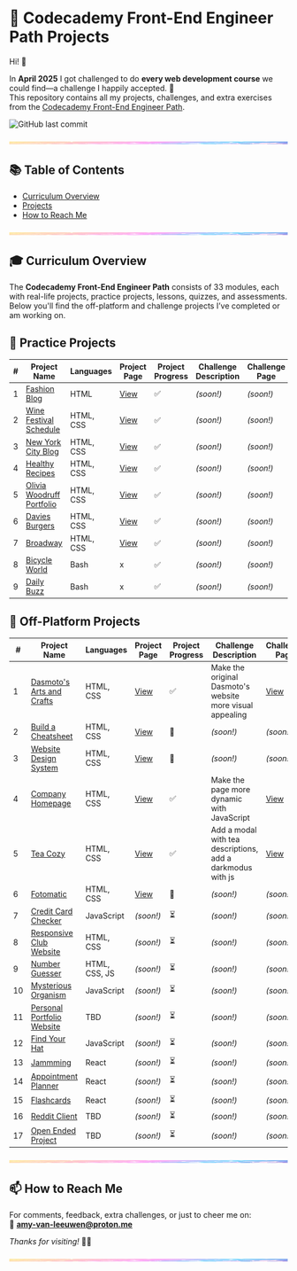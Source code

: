 # 🚀 Codecademy Front-End Engineer Path Projects

Hi! 👋

In **April 2025** I got challenged to do **every web development course** we could find—a challenge I happily accepted. 🎉  
This repository contains all my projects, challenges, and extra exercises from the [Codecademy Front-End Engineer Path](https://www.codecademy.com/learn/paths/front-end-engineer-career-path).

![GitHub last commit](https://img.shields.io/github/last-commit/PastelPrism/codecademy-front-end-engineer)

<img src="assets/pastel-banner.jpg" width="100%" height="5px" />

## 📚 Table of Contents
- [Curriculum Overview](#-curriculum-overview)
- [Projects](#projects)
- [How to Reach Me](#-how-to-reach-me)

<img src="assets/pastel-banner.jpg" width="100%" height="5px" />

## 🎓 Curriculum Overview

The **Codecademy Front-End Engineer Path** consists of 33 modules, each with real-life projects, practice projects, lessons, quizzes, and assessments.  
Below you'll find the off-platform and challenge projects I’ve completed or am working on.

## 📁 Practice Projects

| #  | Project Name                                                                 | Languages      | Project Page                                                                 | Project Progress | Challenge Description                      | Challenge Page                                                                 | Challenge Progress |
|----|------------------------------------------------------------------------------|----------------|---------------------------------------------------------------------------|------------------|--------------------------------------------|------------------------------------------------------------------------------|-------------------|
| 1  | [Fashion Blog](https://github.com/PastelPrism/codecademy-front-end-engineer/tree/main/fashion-blog) | HTML           | [View](https://pastelprism.github.io/codecademy-front-end-engineer/fashion-blog/) | ✅               | _(soon!)_                            | _(soon!)_                                                               | ⏳                |
| 2  | [Wine Festival Schedule](https://github.com/PastelPrism/codecademy-front-end-engineer/tree/main/wine-festival-schedule) | HTML, CSS      | [View](https://pastelprism.github.io/codecademy-front-end-engineer/wine-festival-schedule/) | ✅               | _(soon!)_                            | _(soon!)_                                                               | ⏳                |
| 3  | [New York City Blog](https://github.com/PastelPrism/codecademy-front-end-engineer/tree/main/new-york-city-blog) | HTML, CSS      | [View](https://pastelprism.github.io/codecademy-front-end-engineer/new-york-city-blog/) | ✅               | _(soon!)_                            | _(soon!)_                                                               | ⏳                |
| 4  | [Healthy Recipes](https://github.com/PastelPrism/codecademy-front-end-engineer/tree/main/healthy-recipes) | HTML, CSS      | [View](https://pastelprism.github.io/codecademy-front-end-engineer/healthy-recipes/) | ✅               | _(soon!)_                            | _(soon!)_                                                               | ⏳                |
| 5  | [Olivia Woodruff Portfolio](https://github.com/PastelPrism/codecademy-front-end-engineer/tree/main/olivia-woodruff-portfolio) | HTML, CSS      | [View](https://pastelprism.github.io/codecademy-front-end-engineer/olivia-woodruff-portfolio/) | ✅               | _(soon!)_                            | _(soon!)_                                                               | ⏳                |
| 6  | [Davies Burgers](https://github.com/PastelPrism/codecademy-front-end-engineer/tree/main/davies-burgers) | HTML, CSS      | [View](https://pastelprism.github.io/codecademy-front-end-engineer/davies-burgers/) | ✅               | _(soon!)_                            | _(soon!)_                                                               | ⏳                |
| 7  | [Broadway](https://github.com/PastelPrism/codecademy-front-end-engineer/tree/main/broadway) | HTML, CSS      | [View](https://pastelprism.github.io/codecademy-front-end-engineer/broadway/) | ✅               | _(soon!)_                            | _(soon!)_                                                               | ⏳                |
| 8  | [Bicycle World](https://github.com/PastelPrism/codecademy-front-end-engineer/tree/main/bicycle-world) | Bash           | x | ✅               | _(soon!)_                            | _(soon!)_                                                               | ⏳                |
| 9  | [Daily Buzz](https://github.com/PastelPrism/codecademy-front-end-engineer/tree/main/bicycle-world) | Bash           | x | ✅               | _(soon!)_                            | _(soon!)_                                                               | ⏳                |

## 📁 Off-Platform Projects

| #  | Project Name                                                                 | Languages      | Project Page                                                                 | Project Progress | Challenge Description                      | Challenge Page                                                                 | Challenge Progress |
|----|------------------------------------------------------------------------------|----------------|---------------------------------------------------------------------------|------------------|--------------------------------------------|------------------------------------------------------------------------------|-------------------|
| 1  | [Dasmoto's Arts and Crafts](https://github.com/PastelPrism/codecademy-front-end-engineer/tree/main/dasmotos-arts-crafts) | HTML, CSS      | [View](https://pastelprism.github.io/codecademy-front-end-engineer/dasmotos-arts-crafts/) | ✅               | Make the original Dasmoto's website more visual appealing | [View](https://pastelprism.github.io/codecademy-front-end-engineer/dasmotos-arts-crafts/challenge-page.html) | ✅                |
| 2  | [Build a Cheatsheet](https://github.com/PastelPrism/codecademy-front-end-engineer/tree/main/bash-reference-guide) | HTML, CSS      | [View](https://pastelprism.github.io/codecademy-front-end-engineer/bash-reference-guide/) | 🚧               | _(soon!)_                            | _(soon!)_                                                               | ⏳                |
| 3  | [Website Design System](https://github.com/PastelPrism/codecademy-front-end-engineer/tree/main/website-design-system) | HTML, CSS      | [View](https://pastelprism.github.io/codecademy-front-end-engineer/website-design-system/) | 🚧               | _(soon!)_                            | _(soon!)_                                                               | ⏳                |
| 4  | [Company Homepage](https://github.com/PastelPrism/codecademy-front-end-engineer/tree/main/company-homepage) | HTML, CSS      | [View](https://pastelprism.github.io/codecademy-front-end-engineer/company-homepage/) | ✅               | Make the page more dynamic with JavaScript | [View](https://pastelprism.github.io/codecademy-front-end-engineer/company-homepage/extra-challenge/index-challenge) | 🚧                |
| 5  | [Tea Cozy](https://github.com/PastelPrism/codecademy-front-end-engineer/tree/main/tea-cozy) | HTML, CSS      | [View](https://pastelprism.github.io/codecademy-front-end-engineer/tea-cozy/) | ✅               | Add a modal with tea descriptions, add a darkmodus with js | [View](https://pastelprism.github.io/codecademy-front-end-engineer/tea-cozy/extra/index-extra) | 🚧                |
| 6  | [Fotomatic](https://github.com/PastelPrism/codecademy-front-end-engineer/tree/main/fotomatic) | HTML, CSS      | [View](https://pastelprism.github.io/codecademy-front-end-engineer/fotomatic/) | 🚧               | _(soon!)_                            | _(soon!)_                                                               | ⏳                |
| 7  | [Credit Card Checker](https://github.com/PastelPrism/codecademy-front-end-engineer/tree/main/credit-card-checker) | JavaScript     | _(soon!)_                            | ⏳               | _(soon!)_                            | _(soon!)_                                                               | ⏳                |
| 8  | [Responsive Club Website](https://github.com/PastelPrism/codecademy-front-end-engineer/tree/main/responsive-club-website) | HTML, CSS      | _(soon!)_                            | ⏳               | _(soon!)_                            | _(soon!)_                                                               | ⏳                |
| 9  | [Number Guesser](https://github.com/PastelPrism/codecademy-front-end-engineer/tree/main/number-guesser) | HTML, CSS, JS  | _(soon!)_                            | ⏳               | _(soon!)_                            | _(soon!)_                                                               | ⏳                |
| 10 | [Mysterious Organism](https://github.com/PastelPrism/codecademy-front-end-engineer/tree/main/mysterious-organism) | JavaScript     | _(soon!)_                            | ⏳               | _(soon!)_                            | _(soon!)_                                                               | ⏳                |
| 11 | [Personal Portfolio Website](https://github.com/PastelPrism/codecademy-front-end-engineer/tree/main/personal-portfolio-website) | TBD            | _(soon!)_                            | ⏳               | _(soon!)_                            | _(soon!)_                                                               | ⏳                |
| 12 | [Find Your Hat](https://github.com/PastelPrism/codecademy-front-end-engineer/tree/main/find-your-hat) | JavaScript     | _(soon!)_                            | ⏳               | _(soon!)_                            | _(soon!)_                                                               | ⏳                |
| 13 | [Jammming](https://github.com/PastelPrism/codecademy-front-end-engineer/tree/main/jammming) | React          | _(soon!)_                            | ⏳               | _(soon!)_                            | _(soon!)_                                                               | ⏳                |
| 14 | [Appointment Planner](https://github.com/PastelPrism/codecademy-front-end-engineer/tree/main/appointment-planner) | React          | _(soon!)_                            | ⏳               | _(soon!)_                            | _(soon!)_                                                               | ⏳                |
| 15 | [Flashcards](https://github.com/PastelPrism/codecademy-front-end-engineer/tree/main/flashcards) | React          | _(soon!)_                            | ⏳               | _(soon!)_                            | _(soon!)_                                                               | ⏳                |
| 16 | [Reddit Client](https://github.com/PastelPrism/codecademy-front-end-engineer/tree/main/reddit-client) | TBD            | _(soon!)_                            | ⏳               | _(soon!)_                            | _(soon!)_                                                               | ⏳                |
| 17 | [Open Ended Project](https://github.com/PastelPrism/codecademy-front-end-engineer/tree/main/open-ended-project) | TBD            | _(soon!)_                            | ⏳               | _(soon!)_                            | _(soon!)_                                                               | ⏳                |

<img src="assets/pastel-banner.jpg" width="100%" height="5px" />

## 📫 How to Reach Me

For comments, feedback, extra challenges, or just to cheer me on:  
📩 **[amy-van-leeuwen@proton.me](mailto:amy-van-leeuwen@proton.me)**

_Thanks for visiting!_ 👋😊

<img src="assets/pastel-banner.jpg" width="100%" height="5px" />
